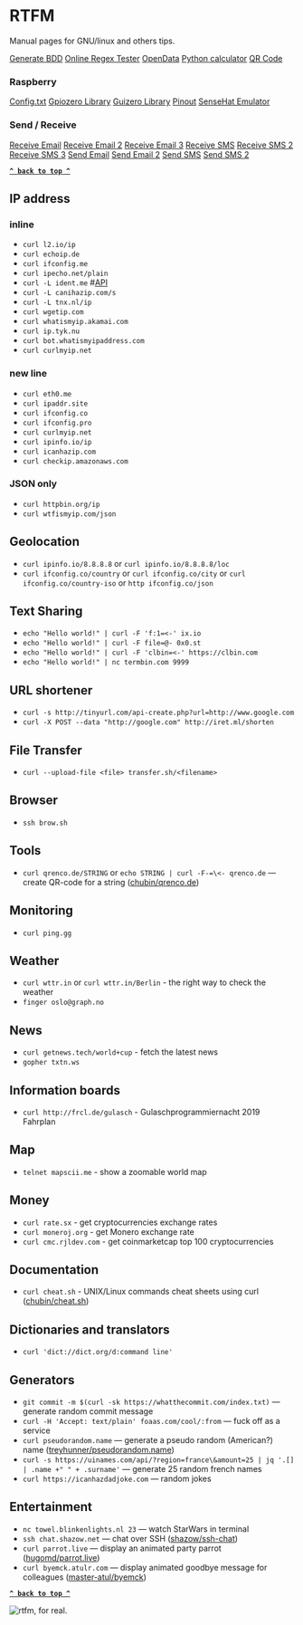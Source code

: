 # RTFM

Manual pages for GNU/linux and others tips.

[Generate BDD](http://www.generatedata.com/)
[Online Regex Tester](https://regex101.com/)
[OpenData](https://www.data.gouv.fr/fr/datasets/)
[Python calculator](https://www.numworks.com/fr/simulateur/)
[QR Code](http://generator.code-qr.net/#vcard)

### Raspberry

[Config.txt](https://www.raspberrypi.org/documentation/configuration/config-txt/README.md)
[Gpiozero Library](https://gpiozero.readthedocs.io/en/stable/recipes.html)
[Guizero Library](https://lawsie.github.io/guizero/#on-raspberry-pi)
[Pinout](http://fr.pinout.xyz/)
[SenseHat Emulator](https://trinket.io/sense-hat)

### Send / Receive

[Receive Email](https://10minutemail.com/10MinuteMail/index.html?dswid=2971)
[Receive Email 2](http://www.yopmail.com/fr/)
[Receive Email 3](https://www.mailinator.com/)
[Receive SMS](http://www.receive-sms-online.info/)
[Receive SMS 2](http://receivefreesms.com/)
[Receive SMS 3](http://www.receive-sms-now.com/)
[Send Email](http://send-email.org/)
[Send Email 2](http://anonymouse.org/cgi-bin/anon-email.cgi)
[Send SMS](http://www.sms-anonyme.net/index.php)
[Send SMS 2](http://www.monsmsgratuit.com/)

**[`^ back to top ^`](#)**

## IP address

### inline

- `curl l2.io/ip`
- `curl echoip.de`
- `curl ifconfig.me`
- `curl ipecho.net/plain`
- `curl -L ident.me` #[API](http://api.ident.me)
- `curl -L canihazip.com/s`
- `curl -L tnx.nl/ip`
- `curl wgetip.com`
- `curl whatismyip.akamai.com`
- `curl ip.tyk.nu`
- `curl bot.whatismyipaddress.com`
- `curl curlmyip.net`

### new line

- `curl eth0.me`
- `curl ipaddr.site`
- `curl ifconfig.co`
- `curl ifconfig.pro`
- `curl curlmyip.net`
- `curl ipinfo.io/ip`
- `curl icanhazip.com`
- `curl checkip.amazonaws.com`

### JSON only

- `curl httpbin.org/ip`
- `curl wtfismyip.com/json`

## Geolocation

- `curl ipinfo.io/8.8.8.8` or `curl ipinfo.io/8.8.8.8/loc`
- `curl ifconfig.co/country` or `curl ifconfig.co/city` or `curl ifconfig.co/country-iso` or `http ifconfig.co/json`

## Text Sharing

- `echo "Hello world!" | curl -F 'f:1=<-' ix.io`
- `echo "Hello world!" | curl -F file=@- 0x0.st`
- `echo "Hello world!" | curl -F 'clbin=<-' https://clbin.com`
- `echo "Hello world!" | nc termbin.com 9999`

## URL shortener

- `curl -s http://tinyurl.com/api-create.php?url=http://www.google.com`
- `curl -X POST --data "http://google.com" http://iret.ml/shorten`

## File Transfer

- `curl --upload-file <file> transfer.sh/<filename>`

## Browser

- `ssh brow.sh`

## Tools

- `curl qrenco.de/STRING` or `echo STRING | curl -F-=\<- qrenco.de` — create QR-code for a string ([chubin/qrenco.de](https://github.com/chubin/qrenco.de))

## Monitoring

- `curl ping.gg`

## Weather

- `curl wttr.in` or `curl wttr.in/Berlin` - the right way to check the weather
- `finger oslo@graph.no`

## News

- `curl getnews.tech/world+cup` - fetch the latest news
- `gopher txtn.ws`

## Information boards

- `curl http://frcl.de/gulasch` - Gulaschprogrammiernacht 2019 Fahrplan

## Map

- `telnet mapscii.me` - show a zoomable world map

## Money

- `curl rate.sx` - get cryptocurrencies exchange rates
- `curl moneroj.org` - get Monero exchange rate
- `curl cmc.rjldev.com` - get coinmarketcap top 100 cryptocurrencies

## Documentation

- `curl cheat.sh` - UNIX/Linux commands cheat sheets using curl ([chubin/cheat.sh](https://github.com/chubin/cheat.sh))

## Dictionaries and translators

- `curl 'dict://dict.org/d:command line'`

## Generators

- `git commit -m $(curl -sk https://whatthecommit.com/index.txt)` — generate random commit message
- `curl -H 'Accept: text/plain' foaas.com/cool/:from` — fuck off as a service
- `curl pseudorandom.name` — generate a pseudo random (American?) name ([treyhunner/pseudorandom.name](https://github.com/treyhunner/pseudorandom.name))
- `curl -s https://uinames.com/api/?region=france\&amount=25 | jq '.[] | .name +" " + .surname'` — generate 25 random french names
- `curl https://icanhazdadjoke.com` — random jokes

## Entertainment

- `nc towel.blinkenlights.nl 23` — watch StarWars in terminal
- `ssh chat.shazow.net` — chat over SSH ([shazow/ssh-chat](https://github.com/shazow/ssh-chat))
- `curl parrot.live` — display an animated party parrot ([hugomd/parrot.live](https://github.com/hugomd/parrot.live))
- `curl byemck.atulr.com` — display animated goodbye message for colleagues ([master-atul/byemck](https://github.com/master-atul/byemck))

**[`^ back to top ^`](#)**

![rtfm, for real.](https://imgs.xkcd.com/comics/rtfm.png)
